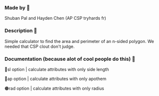 ### Made by 🤠

Shuban Pal and Hayden Chen (AP CSP tryhards fr)

### Description 🐉

Simple calculator to find the area and perimeter of an n-sided polygon. We needed that CSP clout don't judge.

### Documentation (because alot of cool people do this) 🥶

📏sl option | calculate attributes with only side length

📐ap option | calculate attributes with only apothem

🟠rad option | calculate attributes with only radius
